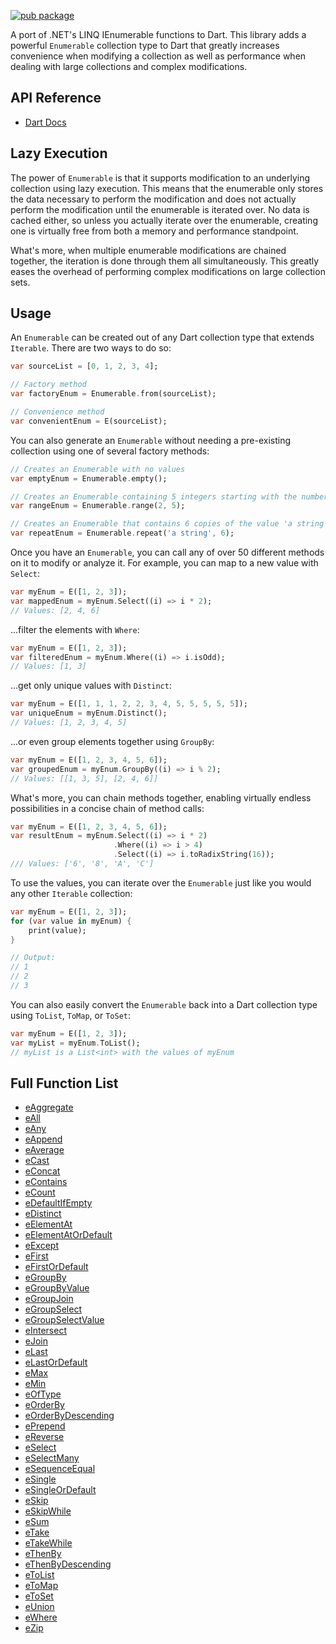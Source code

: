 [![pub package](https://img.shields.io/pub/v/darq.svg)](https://pub.dartlang.org/packages/darq)

A port of .NET's LINQ IEnumerable functions to Dart. This library adds a powerful `Enumerable` collection type to Dart that greatly increases convenience when modifying a collection as well as performance when dealing with large collections and complex modifications.

## API Reference

 - [Dart Docs](https://pub.dev/documentation/darq/latest/darq/darq-library.html)

## Lazy Execution

The power of `Enumerable` is that it supports modification to an underlying collection using lazy execution. This means that the enumerable only stores the data necessary to perform the modification and does not actually perform the modification until the enumerable is iterated over. No data is cached either, so unless you actually iterate over the enumerable, creating one is virtually free from both a memory and performance standpoint.

What's more, when multiple enumerable modifications are chained together, the iteration is done through them all simultaneously. This greatly eases the overhead of performing complex modifications on large collection sets.

## Usage

An `Enumerable` can be created out of any Dart collection type that extends `Iterable`. There are two ways to do so:

```dart
var sourceList = [0, 1, 2, 3, 4];

// Factory method
var factoryEnum = Enumerable.from(sourceList);

// Convenience method
var convenientEnum = E(sourceList);
```

You can also generate an `Enumerable` without needing a pre-existing collection using one of several factory methods:

```dart
// Creates an Enumerable with no values
var emptyEnum = Enumerable.empty();

// Creates an Enumerable containing 5 integers starting with the number 2
var rangeEnum = Enumerable.range(2, 5);

// Creates an Enumerable that contains 6 copies of the value 'a string'
var repeatEnum = Enumerable.repeat('a string', 6);
```

Once you have an `Enumerable`, you can call any of over 50 different methods on it to modify or analyze it. For example, you can map to a new value with `Select`:

```dart
var myEnum = E([1, 2, 3]);
var mappedEnum = myEnum.Select((i) => i * 2);
// Values: [2, 4, 6]
```

...filter the elements with `Where`:

```dart
var myEnum = E([1, 2, 3]);
var filteredEnum = myEnum.Where((i) => i.isOdd);
// Values: [1, 3]
```

...get only unique values with `Distinct`:

```dart
var myEnum = E([1, 1, 1, 2, 2, 3, 4, 5, 5, 5, 5, 5]);
var uniqueEnum = myEnum.Distinct();
// Values: [1, 2, 3, 4, 5]
```

...or even group elements together using `GroupBy`:

```dart
var myEnum = E([1, 2, 3, 4, 5, 6]);
var groupedEnum = myEnum.GroupBy((i) => i % 2);
// Values: [[1, 3, 5], [2, 4, 6]]
```

What's more, you can chain methods together, enabling virtually endless possibilities in a concise chain of method calls:

```dart
var myEnum = E([1, 2, 3, 4, 5, 6]);
var resultEnum = myEnum.Select((i) => i * 2)
                       .Where((i) => i > 4)
                       .Select((i) => i.toRadixString(16));
/// Values: ['6', '8', 'A', 'C']
```

To use the values, you can iterate over the `Enumerable` just like you would any other `Iterable` collection:

```dart
var myEnum = E([1, 2, 3]);
for (var value in myEnum) {
    print(value);
}

// Output:
// 1
// 2
// 3
```

You can also easily convert the `Enumerable` back into a Dart collection type using `ToList`, `ToMap`, or `ToSet`:

```dart
var myEnum = E([1, 2, 3]);
var myList = myEnum.ToList();
// myList is a List<int> with the values of myEnum
```

## Full Function List

 - [eAggregate](https://pub.dev/documentation/darq/latest/darq/Enumerable/eAggregate.html)
 - [eAll](https://pub.dev/documentation/darq/latest/darq/Enumerable/eAll.html)
 - [eAny](https://pub.dev/documentation/darq/latest/darq/Enumerable/eAny.html)
 - [eAppend](https://pub.dev/documentation/darq/latest/darq/Enumerable/eAppend.html)
 - [eAverage](https://pub.dev/documentation/darq/latest/darq/Enumerable/eAverage.html)
 - [eCast](https://pub.dev/documentation/darq/latest/darq/Enumerable/eCast.html)
 - [eConcat](https://pub.dev/documentation/darq/latest/darq/Enumerable/eConcat.html)
 - [eContains](https://pub.dev/documentation/darq/latest/darq/Enumerable/eContains.html)
 - [eCount](https://pub.dev/documentation/darq/latest/darq/Enumerable/eCount.html)
 - [eDefaultIfEmpty](https://pub.dev/documentation/darq/latest/darq/Enumerable/eDefaultIfEmpty.html)
 - [eDistinct](https://pub.dev/documentation/darq/latest/darq/Enumerable/eDistinct.html)
 - [eElementAt](https://pub.dev/documentation/darq/latest/darq/Enumerable/eElementAt.html)
 - [eElementAtOrDefault](https://pub.dev/documentation/darq/latest/darq/Enumerable/eElementAtOrDefault.html)
 - [eExcept](https://pub.dev/documentation/darq/latest/darq/Enumerable/eExcept.html)
 - [eFirst](https://pub.dev/documentation/darq/latest/darq/Enumerable/eFirst.html)
 - [eFirstOrDefault](https://pub.dev/documentation/darq/latest/darq/Enumerable/eFirstOrDefault.html)
 - [eGroupBy](https://pub.dev/documentation/darq/latest/darq/Enumerable/eGroupBy.html)
 - [eGroupByValue](https://pub.dev/documentation/darq/latest/darq/Enumerable/eGroupByValue.html)
 - [eGroupJoin](https://pub.dev/documentation/darq/latest/darq/Enumerable/eGroupJoin.html)
 - [eGroupSelect](https://pub.dev/documentation/darq/latest/darq/Enumerable/eGroupSelect.html)
 - [eGroupSelectValue](https://pub.dev/documentation/darq/latest/darq/Enumerable/eGroupSelectValue.html)
 - [eIntersect](https://pub.dev/documentation/darq/latest/darq/Enumerable/eIntersect.html)
 - [eJoin](https://pub.dev/documentation/darq/latest/darq/Enumerable/eJoin.html)
 - [eLast](https://pub.dev/documentation/darq/latest/darq/Enumerable/eLast.html)
 - [eLastOrDefault](https://pub.dev/documentation/darq/latest/darq/Enumerable/eLastOrDefault.html)
 - [eMax](https://pub.dev/documentation/darq/latest/darq/Enumerable/eMax.html)
 - [eMin](https://pub.dev/documentation/darq/latest/darq/Enumerable/eMin.html)
 - [eOfType](https://pub.dev/documentation/darq/latest/darq/Enumerable/eOfType.html)
 - [eOrderBy](https://pub.dev/documentation/darq/latest/darq/Enumerable/eOrderBy.html)
 - [eOrderByDescending](https://pub.dev/documentation/darq/latest/darq/Enumerable/eOrderByDescending.html)
 - [ePrepend](https://pub.dev/documentation/darq/latest/darq/Enumerable/ePrepend.html)
 - [eReverse](https://pub.dev/documentation/darq/latest/darq/Enumerable/eReverse.html)
 - [eSelect](https://pub.dev/documentation/darq/latest/darq/Enumerable/eSelect.html)
 - [eSelectMany](https://pub.dev/documentation/darq/latest/darq/Enumerable/eSelectMany.html)
 - [eSequenceEqual](https://pub.dev/documentation/darq/latest/darq/Enumerable/eSequenceEqual.html)
 - [eSingle](https://pub.dev/documentation/darq/latest/darq/Enumerable/eSingle.html)
 - [eSingleOrDefault](https://pub.dev/documentation/darq/latest/darq/Enumerable/eSingleOrDefault.html)
 - [eSkip](https://pub.dev/documentation/darq/latest/darq/Enumerable/eSkip.html)
 - [eSkipWhile](https://pub.dev/documentation/darq/latest/darq/Enumerable/eSkipWhile.html)
 - [eSum](https://pub.dev/documentation/darq/latest/darq/Enumerable/eSum.html)
 - [eTake](https://pub.dev/documentation/darq/latest/darq/Enumerable/eTake.html)
 - [eTakeWhile](https://pub.dev/documentation/darq/latest/darq/Enumerable/eTakeWhile.html)
 - [eThenBy](https://pub.dev/documentation/darq/latest/darq/Enumerable/eThenBy.html)
 - [eThenByDescending](https://pub.dev/documentation/darq/latest/darq/Enumerable/eThenByDescending.html)
 - [eToList](https://pub.dev/documentation/darq/latest/darq/Enumerable/eToList.html)
 - [eToMap](https://pub.dev/documentation/darq/latest/darq/Enumerable/eToMap.html)
 - [eToSet](https://pub.dev/documentation/darq/latest/darq/Enumerable/eToSet.html)
 - [eUnion](https://pub.dev/documentation/darq/latest/darq/Enumerable/eUnion.html)
 - [eWhere](https://pub.dev/documentation/darq/latest/darq/Enumerable/eWhere.html)
 - [eZip](https://pub.dev/documentation/darq/latest/darq/Enumerable/eZip.html)